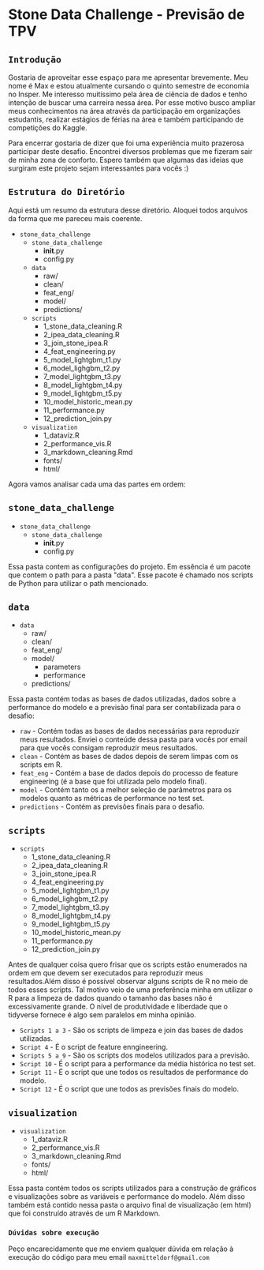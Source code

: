 # Stone Data Challenge - Previsão de TPV

## `Introdução`

Gostaria de aproveitar esse espaço para me apresentar brevemente. Meu nome é Max e estou atualmente cursando o quinto semestre de economia no Insper. Me interesso muitíssimo pela área de ciência de dados e tenho intenção de buscar uma carreira nessa área. Por esse motivo busco ampliar meus conhecimentos na área através da participação em organizações estudantis, realizar estágios de férias na área e também participando de competições do Kaggle.

Para encerrar gostaria de dizer que foi uma experiência muito prazerosa participar deste desafio. Encontrei diversos problemas que me fizeram sair de minha zona de conforto. Espero também que algumas das ideias que surgiram este projeto sejam interessantes para vocês :)

## `Estrutura do Diretório`

Aqui está um resumo da estrutura desse diretório. Aloquei todos arquivos da forma que me pareceu mais coerente.

* `stone_data_challenge`
  * `stone_data_challenge`
    * __init__.py
    * config.py
  * `data`
    * raw/
    * clean/
    * feat_eng/
    * model/
    * predictions/
  * `scripts`
    * 1_stone_data_cleaning.R
    * 2_ipea_data_cleaning.R
    * 3_join_stone_ipea.R
    * 4_feat_engineering.py
    * 5_model_lightgbm_t1.py
    * 6_model_lighgbm_t2.py
    * 7_model_lightgbm_t3.py
    * 8_model_lightgbm_t4.py
    * 9_model_lightgbm_t5.py
    * 10_model_historic_mean.py
    * 11_performance.py
    * 12_prediction_join.py
  * `visualization`
    * 1_dataviz.R
    * 2_performance_vis.R
    * 3_markdown_cleaning.Rmd
    * fonts/
    * html/

Agora vamos analisar cada uma das partes em ordem:

## `stone_data_challenge`
* `stone_data_challenge`
  * `stone_data_challenge`
    * __init__.py
    * config.py

Essa pasta contem as configurações do projeto. Em essência é um pacote que contem o path para a pasta "data". Esse pacote é chamado nos scripts de Python para utilizar o path mencionado.

## `data`
* `data`
  * raw/
  * clean/
  * feat_eng/
  * model/
    * parameters
    * performance
  * predictions/
  
Essa pasta contém todas as bases de dados utilizadas, dados sobre a performance do modelo e a previsão final para ser contabilizada para o desafio:

* `raw` - Contém todas as bases de dados necessárias para reproduzir meus resultados. Enviei o conteúde dessa pasta para vocês por email para que vocês consigam reproduzir meus resultados.
* `clean` - Contém as bases de dados depois de serem limpas com os scripts em R.
* `feat_eng` - Contém a base de dados depois do processo de feature engineering (é a base que foi utilizada pelo modelo final). 
* `model` - Contém tanto os a melhor seleção de parâmetros para os modelos quanto as métricas de performance no test set.
* `predictions` - Contém as previsões finais para o desafio.

## `scripts`
* `scripts`
  * 1_stone_data_cleaning.R
  * 2_ipea_data_cleaning.R
  * 3_join_stone_ipea.R
  * 4_feat_engineering.py
  * 5_model_lightgbm_t1.py
  * 6_model_lighgbm_t2.py
  * 7_model_lightgbm_t3.py
  * 8_model_lightgbm_t4.py
  * 9_model_lightgbm_t5.py
  * 10_model_historic_mean.py
  * 11_performance.py
  * 12_prediction_join.py

Antes de qualquer coisa quero frisar que os scripts estão enumerados na ordem em que devem ser executados para reproduzir meus resultados.Além disso é possível observar alguns scripts de R no meio de todos esses scripts. Tal motivo veio de uma preferência minha em utilizar o R para a limpeza de dados quando o tamanho das bases não é excessivamente grande. O nível de produtividade e liberdade que o tidyverse fornece é algo sem paralelos em minha opinião.

* `Scripts 1 a 3` - São os scripts de limpeza e join das bases de dados utilizadas.
* `Script 4` - É o script de feature enngineering.
* `Scripts 5 a 9` - São os scripts dos modelos utilizados para a previsão.
* `Script 10` - É o script para a performance da média histórica no test set.
* `Script 11` - É o script que une todos os resultados de performance do modelo.
* `Script 12` - É o script que une todos as previsões finais do modelo.

## `visualization`
* `visualization`
  * 1_dataviz.R
  * 2_performance_vis.R
  * 3_markdown_cleaning.Rmd
  * fonts/
  * html/

Essa pasta contém todos os scripts utilizados para a construção de gráficos e visualizações sobre as variáveis e performance do modelo. Além disso também está contido nessa pasta o arquivo final de visualização (em html) que foi construído através de um R Markdown.

### `Dúvidas sobre execução`
Peço encarecidamente que me enviem qualquer dúvida em relação à execução do código para meu email `maxmitteldorf@gmail.com`
